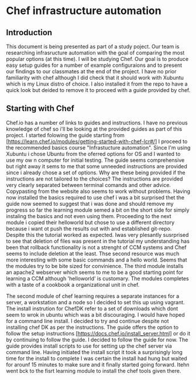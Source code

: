 # Chef infrastructure automation

## Introduction

This document is being presented as part of a study poject. Our team is researching infrasructure automation with the goal of comparing the most popular options (at this time). I will be studying Chef. Our goal is to produce easy setup guides for a number of example configuraions and to present our findings to our classmates at the end of the project. I have no prior familiarity with chef although I did check that it should work with Xubuntu which is my Linux distro of choice. I also installed it from the repo to have a quick look but deided to remove it to proceed with a guide provided by chef.

## Starting with Chef

Chef.io has a number of links to guides and instructions. I have no previous knowledge of chef so i'll be looking at the provided guides as part of this project. I started folowing the guide starting from [https://learn.chef.io/modules/getting-started-with-chef-lcr#/] I proceed to the recommended basics course "Infrastucture automation". Since I'm using Xubuntu i chose Ubuntu from the oferred options for OS and I wanted to use my ow n computer for initial testing. The guide seems comprehensive but right away it sems to me that some unneeded instructions are provided since i already chose a set of options. Why are these being provided if the instructions are not tailored to the choices? The instructions are provided very clearly separated between terminal comands and other advice. Copypasting from the website also seems to work without problems. Having now installed the basics required to use chef i was a bit surprised thet the guide now seemed to suggest that i was done and should remove my progress so far the learning module semed a bit on the short side for simply instaling the basics and not even using them. Proceeding to the next module i copied their helloworld but chose to use a different directory because i want ot push the results out with and established git-repo. Despite this the tutorial worked as expected. Iwas very plesantly susrprised to see that deletion of files was present in the tutorial my understanding has been that rollback functionality is not a strenght of CCM systems and Chef seems to include deletion at the least. Thse second resource was much more interesting with some basic commands and a hello world. Seems that the modules try to be bite sized for convinience. The third module installs an apache2 webserver which seems to me to be a good starting point for learning a CCM although 'helloworld' is customary. The modules completes with a taste of a cookbook a organizational unit in chef.

The second module of chef learning requires a separate instances for a server, a workstation and a node  so I decided to set this up using vagrant. The install instrution for ChefDK refer to a set of downloads which dont seem to wrok in ubuntu which was a bit discouraging. I would have hoped for a command line install. I decided to try and continue despite not installing chef DK as per the instructions. The guide offers the option to follow the setup instructions [https://docs.chef.io/install_server.html] or do it by continuing to follow the guide. I decided to follow the guide for now. The guide provides install scripts to use for setting up the chef server via command line. Having initiated the install script it took a surprisingly long time for the install to complete I was certain the install had hung but waited for arounf 15 minutes to make sure and it finally started going forward. Itehn went bck to the fisrt learning module to install the chef tools given there.
